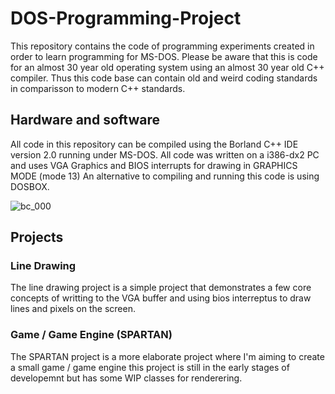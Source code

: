 # DOS-Programming-Project
This repository contains the code of programming experiments created in order to learn programming for MS-DOS.
Please be aware that this is code for an almost 30 year old operating system using an almost 30 year old C++ compiler.
Thus this code base can contain old and weird coding standards in comparisson to modern C++ standards.

## Hardware and software
All code in this repository can be compiled using the Borland C++ IDE version 2.0 running under MS-DOS.
All code was written on a i386-dx2 PC and uses VGA Graphics and BIOS interrupts for drawing in GRAPHICS MODE (mode 13)
An alternative to compiling and running this code is using DOSBOX.

![bc_000](https://user-images.githubusercontent.com/41028126/184834960-4f5fce3f-4afa-4972-a61e-8d66634a8a75.png)

## Projects
### Line Drawing
The line drawing project is a simple project that demonstrates a few core concepts of writting to the VGA buffer and using bios interreptus to draw lines and pixels on the screen.
### Game / Game Engine (SPARTAN)
The SPARTAN project is a more elaborate project where I'm aiming to create a small game / game engine this project is still in the early stages of developemnt but has some WIP classes for renderering.
